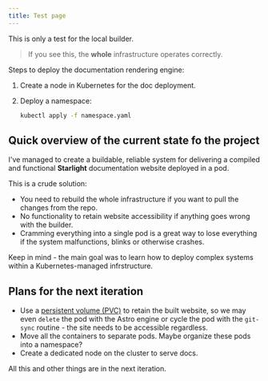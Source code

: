 ```yaml
---
title: Test page
---
```


This is only a test for the local builder.

> If you see this, the **whole** infrastructure operates correctly.

Steps to deploy the documentation rendering engine:

1. Create a node in Kubernetes for the doc deployment.

2. Deploy a namespace:

    ```sh
    kubectl apply -f namespace.yaml
    ```

## Quick overview of the current state fo the project

I've managed to create a buildable, reliable system for delivering a compiled and functional **Starlight** documentation website deployed in a pod.

This is a crude solution:

* You need to rebuild the whole infrastructure if you want to pull the changes from the repo.
* No functionality to retain website accessibility if anything goes wrong with the builder.
* Cramming everything into a single pod is a great way to lose everything if the system malfunctions, blinks or otherwise crashes.

Keep in mind - the main goal was to learn how to deploy complex systems within a Kubernetes-managed infrstructure.

## Plans for the next iteration

* Use a [persistent volume (PVC)](https://kubernetes.io/docs/concepts/storage/persistent-volumes/) to retain the built website, so we may even `delete` the pod with the Astro engine or cycle the pod with the `git-sync` routine - the site needs to be accessible regardless.
* Move all the containers to separate pods. Maybe organize these pods into a namespace?
* Create a dedicated node on the cluster to serve docs.

All this and other things are in the next iteration.
